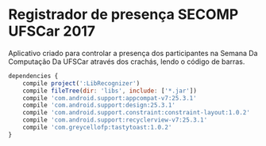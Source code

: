 # Registrador de presença SECOMP UFSCar 2017

Aplicativo criado para controlar a presença dos participantes na Semana Da Computação Da UFSCar através dos crachás, lendo o código de barras.

```javascript
dependencies {
    compile project(':LibRecognizer')
    compile fileTree(dir: 'libs', include: ['*.jar'])
    compile 'com.android.support:appcompat-v7:25.3.1'
    compile 'com.android.support:design:25.3.1'
    compile 'com.android.support.constraint:constraint-layout:1.0.2'
    compile 'com.android.support:recyclerview-v7:25.3.1'
    compile 'com.greycellofp:tastytoast:1.0.2'
}
```
